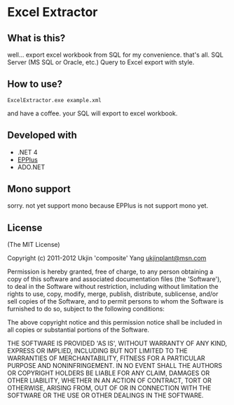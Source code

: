 ﻿# Excel Extractor

## What is this?

well... export excel workbook from SQL for my convenience. that's all.
SQL Server (MS SQL or Oracle, etc.) Query to Excel export with style.

## How to use?

`ExcelExtractor.exe example.xml`

and have a coffee. your SQL will export to excel workbook.

## Developed with

 - .NET 4
 - [EPPlus](http://epplus.codeplex.com/)
 - ADO.NET

## Mono support

sorry. not yet support mono because EPPlus is not support mono yet.

## License

(The MIT License)

Copyright (c) 2011-2012 Ukjin 'composite' Yang ukjinplant@msn.com

Permission is hereby granted, free of charge, to any person obtaining a copy of this software and associated documentation files (the 'Software'), to deal in the Software without restriction, including without limitation the rights to use, copy, modify, merge, publish, distribute, sublicense, and/or sell copies of the Software, and to permit persons to whom the Software is furnished to do so, subject to the following conditions:

The above copyright notice and this permission notice shall be included in all copies or substantial portions of the Software.

THE SOFTWARE IS PROVIDED 'AS IS', WITHOUT WARRANTY OF ANY KIND, EXPRESS OR IMPLIED, INCLUDING BUT NOT LIMITED TO THE WARRANTIES OF MERCHANTABILITY, FITNESS FOR A PARTICULAR PURPOSE AND NONINFRINGEMENT. IN NO EVENT SHALL THE AUTHORS OR COPYRIGHT HOLDERS BE LIABLE FOR ANY CLAIM, DAMAGES OR OTHER LIABILITY, WHETHER IN AN ACTION OF CONTRACT, TORT OR OTHERWISE, ARISING FROM, OUT OF OR IN CONNECTION WITH THE SOFTWARE OR THE USE OR OTHER DEALINGS IN THE SOFTWARE.